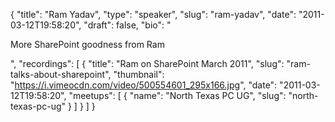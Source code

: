 {
  "title": "Ram Yadav",
  "type": "speaker",
  "slug": "ram-yadav",
  "date": "2011-03-12T19:58:20",
  "draft": false,
  "bio": "<p>More SharePoint goodness from Ram</p>",
  "recordings": [
    {
      "title": "Ram on SharePoint March 2011",
      "slug": "ram-talks-about-sharepoint",
      "thumbnail": "https://i.vimeocdn.com/video/500554601_295x166.jpg",
      "date": "2011-03-12T19:58:20",
      "meetups": [
        {
          "name": "North Texas PC UG",
          "slug": "north-texas-pc-ug"
        }
      ]
    }
  ]
}